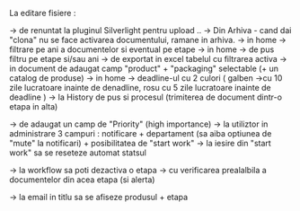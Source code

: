 
La editare fisiere :

-> de renuntat la pluginul Silverlight pentru upload ..
-> Din Arhiva - cand dai "clona" nu se face activarea documentului, ramane in arhiva.
-> in home -> filtrare pe ani a documentelor si eventual pe etape
-> in home -> de pus filtru pe etape si/sau ani
-> de exportat in excel tabelul cu filtrarea activa
-> in document de adaugat camp "product" + "packaging" selectable (+ un catalog de produse)
-> in home -> deadline-ul cu 2 culori ( galben ->cu 10 zile lucratoare inainte de denadline,  rosu cu 5 zile lucratoare inainte de deadline )
-> la History de pus si procesul (trimiterea de document dintr-o etapa in alta)


-> de adaugat un camp de "Priority" (high importance)
-> la utiliztor in administrare 3 campuri :  notificare + departament (sa aiba optiunea de "mute" la notificari) + posibilitatea de "start work" 
-> la iesire din "start work" sa se reseteze automat statsul 

-> la workflow sa poti dezactiva o etapa -> cu verificarea prealalbila a documentelor din acea etapa (si alerta)

-> la email in titlu sa se afiseze produsul + etapa





